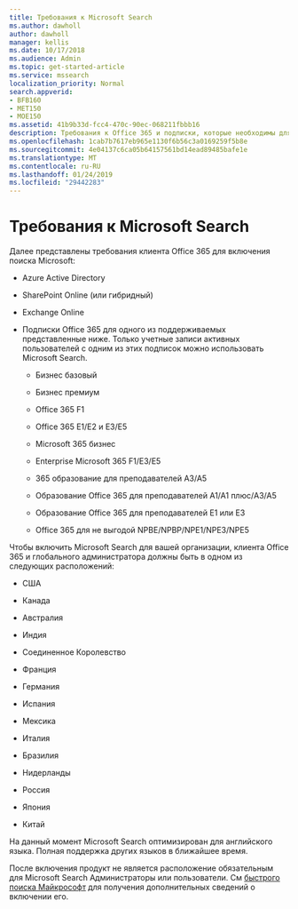 ```yaml
---
title: Требования к Microsoft Search
ms.author: dawholl
author: dawholl
manager: kellis
ms.date: 10/17/2018
ms.audience: Admin
ms.topic: get-started-article
ms.service: mssearch
localization_priority: Normal
search.appverid:
- BFB160
- MET150
- MOE150
ms.assetid: 41b9b33d-fcc4-470c-90ec-068211fbbb16
description: Требования к Office 365 и подписки, которые необходимы для включения поиска Microsoft
ms.openlocfilehash: 1cab7b7617eb965e1130f6b56c3a0169259f5b8e
ms.sourcegitcommit: 4e04137c6ca05b64157561bd14ead89485bafe1e
ms.translationtype: MT
ms.contentlocale: ru-RU
ms.lasthandoff: 01/24/2019
ms.locfileid: "29442283"
---
```

# <a name="requirements-for-microsoft-search"></a>Требования к Microsoft Search

Далее представлены требования клиента Office 365 для включения поиска Microsoft: 
  
- Azure Active Directory
    
- SharePoint Online (или гибридный)
    
- Exchange Online
    
- Подписки Office 365 для одного из поддерживаемых представленные ниже. Только учетные записи активных пользователей с одним из этих подписок можно использовать Microsoft Search.
    
  - Бизнес базовый
    
  - Бизнес премиум
    
  - Office 365 F1
    
  - Office 365 E1/E2 и E3/E5
    
  - Microsoft 365 бизнес
    
  - Enterprise Microsoft 365 F1/E3/E5
    
  - 365 образование для преподавателей A3/A5
    
  - Образование Office 365 для преподавателей A1/A1 плюс/A3/A5
    
  - Образование Office 365 для преподавателей E1 или E3
    
  - Office 365 для не выгодой NPBE/NPBP/NPE1/NPE3/NPE5
    
Чтобы включить Microsoft Search для вашей организации, клиента Office 365 и глобального администратора должны быть в одном из следующих расположений:
  
- США
    
- Канада
    
- Австралия
    
- Индия
    
- Соединенное Королевство
    
- Франция
    
- Германия
  
- Испания
    
- Мексика
    
- Италия
    
- Бразилия
    
- Нидерланды
    
- Россия
    
- Япония

- Китай
 
На данный момент Microsoft Search оптимизирован для английского языка. Полная поддержка других языков в ближайшее время.

После включения продукт не является расположение обязательным для Microsoft Search Администраторы или пользователи. См [быстрого поиска Майкрософт](quick-set-up.md) для получения дополнительных сведений о включении его. 

  

